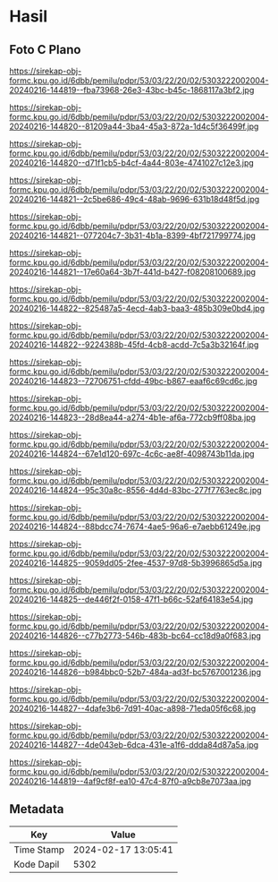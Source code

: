 # Hasil

## Foto C Plano

https://sirekap-obj-formc.kpu.go.id/6dbb/pemilu/pdpr/53/03/22/20/02/5303222002004-20240216-144819--fba73968-26e3-43bc-b45c-1868117a3bf2.jpg

https://sirekap-obj-formc.kpu.go.id/6dbb/pemilu/pdpr/53/03/22/20/02/5303222002004-20240216-144820--81209a44-3ba4-45a3-872a-1d4c5f36499f.jpg

https://sirekap-obj-formc.kpu.go.id/6dbb/pemilu/pdpr/53/03/22/20/02/5303222002004-20240216-144820--d71f1cb5-b4cf-4a44-803e-4741027c12e3.jpg

https://sirekap-obj-formc.kpu.go.id/6dbb/pemilu/pdpr/53/03/22/20/02/5303222002004-20240216-144821--2c5be686-49c4-48ab-9696-631b18d48f5d.jpg

https://sirekap-obj-formc.kpu.go.id/6dbb/pemilu/pdpr/53/03/22/20/02/5303222002004-20240216-144821--077204c7-3b31-4b1a-8399-4bf721799774.jpg

https://sirekap-obj-formc.kpu.go.id/6dbb/pemilu/pdpr/53/03/22/20/02/5303222002004-20240216-144821--17e60a64-3b7f-441d-b427-f08208100689.jpg

https://sirekap-obj-formc.kpu.go.id/6dbb/pemilu/pdpr/53/03/22/20/02/5303222002004-20240216-144822--825487a5-4ecd-4ab3-baa3-485b309e0bd4.jpg

https://sirekap-obj-formc.kpu.go.id/6dbb/pemilu/pdpr/53/03/22/20/02/5303222002004-20240216-144822--9224388b-45fd-4cb8-acdd-7c5a3b32164f.jpg

https://sirekap-obj-formc.kpu.go.id/6dbb/pemilu/pdpr/53/03/22/20/02/5303222002004-20240216-144823--72706751-cfdd-49bc-b867-eaaf6c69cd6c.jpg

https://sirekap-obj-formc.kpu.go.id/6dbb/pemilu/pdpr/53/03/22/20/02/5303222002004-20240216-144823--28d8ea44-a274-4b1e-af6a-772cb9ff08ba.jpg

https://sirekap-obj-formc.kpu.go.id/6dbb/pemilu/pdpr/53/03/22/20/02/5303222002004-20240216-144824--67e1d120-697c-4c6c-ae8f-4098743b11da.jpg

https://sirekap-obj-formc.kpu.go.id/6dbb/pemilu/pdpr/53/03/22/20/02/5303222002004-20240216-144824--95c30a8c-8556-4d4d-83bc-277f7763ec8c.jpg

https://sirekap-obj-formc.kpu.go.id/6dbb/pemilu/pdpr/53/03/22/20/02/5303222002004-20240216-144824--88bdcc74-7674-4ae5-96a6-e7aebb61249e.jpg

https://sirekap-obj-formc.kpu.go.id/6dbb/pemilu/pdpr/53/03/22/20/02/5303222002004-20240216-144825--9059dd05-2fee-4537-97d8-5b3996865d5a.jpg

https://sirekap-obj-formc.kpu.go.id/6dbb/pemilu/pdpr/53/03/22/20/02/5303222002004-20240216-144825--de446f2f-0158-47f1-b66c-52af64183e54.jpg

https://sirekap-obj-formc.kpu.go.id/6dbb/pemilu/pdpr/53/03/22/20/02/5303222002004-20240216-144826--c77b2773-546b-483b-bc64-cc18d9a0f683.jpg

https://sirekap-obj-formc.kpu.go.id/6dbb/pemilu/pdpr/53/03/22/20/02/5303222002004-20240216-144826--b984bbc0-52b7-484a-ad3f-bc5767001236.jpg

https://sirekap-obj-formc.kpu.go.id/6dbb/pemilu/pdpr/53/03/22/20/02/5303222002004-20240216-144827--4dafe3b6-7d91-40ac-a898-71eda05f6c68.jpg

https://sirekap-obj-formc.kpu.go.id/6dbb/pemilu/pdpr/53/03/22/20/02/5303222002004-20240216-144827--4de043eb-6dca-431e-a1f6-ddda84d87a5a.jpg

https://sirekap-obj-formc.kpu.go.id/6dbb/pemilu/pdpr/53/03/22/20/02/5303222002004-20240216-144819--4af9cf8f-ea10-47c4-87f0-a9cb8e7073aa.jpg


## Metadata

| Key        | Value               |
| ---------- | ------------------- |
| Time Stamp | 2024-02-17 13:05:41 |
| Kode Dapil | 5302                |



